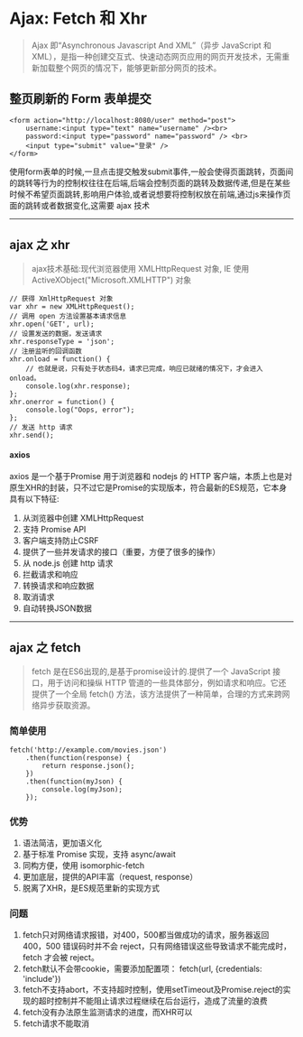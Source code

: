 
# Ajax: Fetch 和 Xhr
> Ajax 即“Asynchronous Javascript And XML”（异步 JavaScript 和 XML），是指一种创建交互式、快速动态网页应用的网页开发技术，无需重新加载整个网页的情况下，能够更新部分网页的技术。

## 整页刷新的 Form 表单提交

```
<form action="http://localhost:8080/user" method="post">
    username:<input type="text" name="username" /><br>
    password:<input type="password" name="password" /> <br>
    <input type="submit" value="登录" />
</form>
```

使用form表单的时候,一旦点击提交触发submit事件,一般会使得页面跳转，页面间的跳转等行为的控制权往往在后端,后端会控制页面的跳转及数据传递,但是在某些时候不希望页面跳转,影响用户体验,或者说想要将控制权放在前端,通过js来操作页面的跳转或者数据变化,这需要 ajax 技术

------

##  ajax 之 xhr
> ajax技术基础:现代浏览器使用 XMLHttpRequest 对象, IE 使用 ActiveXObject("Microsoft.XMLHTTP") 对象

```
// 获得 XmlHttpRequest 对象
var xhr = new XMLHttpRequest();
// 调用 open 方法设置基本请求信息
xhr.open('GET', url);
// 设置发送的数据，发送请求
xhr.responseType = 'json';
// 注册监听的回调函数
xhr.onload = function() {
    // 也就是说，只有处于状态码4，请求已完成，响应已就绪的情况下，才会进入onload。
    console.log(xhr.response);
};
xhr.onerror = function() {
    console.log("Oops, error");
};
// 发送 http 请求
xhr.send();
```

#### axios
axios 是一个基于Promise 用于浏览器和 nodejs 的 HTTP 客户端，本质上也是对原生XHR的封装，只不过它是Promise的实现版本，符合最新的ES规范，它本身具有以下特征:
1. 从浏览器中创建 XMLHttpRequest
2. 支持 Promise API
3. 客户端支持防止CSRF
4. 提供了一些并发请求的接口（重要，方便了很多的操作）
5. 从 node.js 创建 http 请求
6. 拦截请求和响应
7. 转换请求和响应数据
8. 取消请求
9. 自动转换JSON数据

------

## ajax 之 fetch
> fetch 是在ES6出现的,是基于promise设计的.提供了一个 JavaScript 接口，用于访问和操纵 HTTP 管道的一些具体部分，例如请求和响应。它还提供了一个全局 fetch() 方法，该方法提供了一种简单，合理的方式来跨网络异步获取资源。

### 简单使用

```
fetch('http://example.com/movies.json')
    .then(function(response) {
        return response.json();
    })
    .then(function(myJson) {
        console.log(myJson);
    });
```

### 优势
1. 语法简洁，更加语义化
2. 基于标准 Promise 实现，支持 async/await
3. 同构方便，使用 isomorphic-fetch
4. 更加底层，提供的API丰富（request, response）
5. 脱离了XHR，是ES规范里新的实现方式

### 问题
1. fetch只对网络请求报错，对400，500都当做成功的请求，服务器返回 400，500 错误码时并不会 reject，只有网络错误这些导致请求不能完成时，fetch 才会被 reject。
2. fetch默认不会带cookie，需要添加配置项： fetch(url, {credentials: 'include'})
3. fetch不支持abort，不支持超时控制，使用setTimeout及Promise.reject的实现的超时控制并不能阻止请求过程继续在后台运行，造成了流量的浪费
4. fetch没有办法原生监测请求的进度，而XHR可以
5. fetch请求不能取消